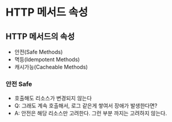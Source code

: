 # HTTP 메서드 속성



## HTTP 메서드의 속성
- 안전(Safe Methods)
- 멱등(Idempotent Methods)
- 캐시가능(Cacheable Methods)


### 안전 Safe
- 호출해도 리소스가 변경되지 않는다
- Q: 그래도 계속 호출해서, 로그 같은게 쌓여서 장애가 발생한다면?
- A: 안전은 해당 리소스만 고려한다. 그런 부분 까지는 고려하지 않는다.